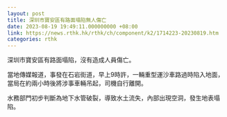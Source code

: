 ```yaml
---
layout: post
title: 深圳市寶安區有路面塌陷無人傷亡
date: 2023-08-19 19:49:11.000000000 +08:00
link: https://news.rthk.hk/rthk/ch/component/k2/1714223-20230819.htm
categories: rthk
---
```


深圳市寶安區有路面塌陷，沒有造成人員傷亡。

當地傳媒報道，事發在石岩街道，早上9時許，一輛重型運沙車路過時陷入地面，當局在約兩小時後將涉事車輛吊起，司機自行離開。

水務部門初步判斷為地下水管破裂，導致水土流失，內部出現空洞，發生地表塌陷。
